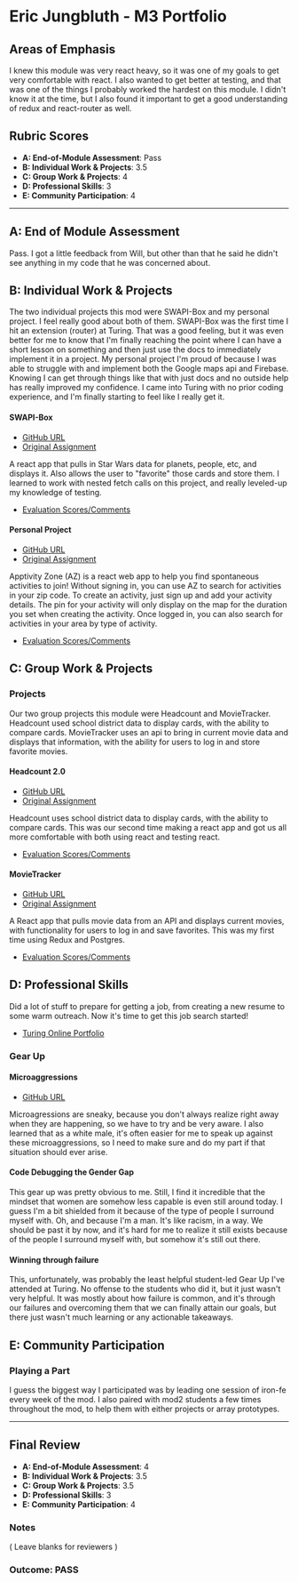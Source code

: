 # Eric Jungbluth - M3 Portfolio

## Areas of Emphasis

I knew this module was very react heavy, so it was one of my goals to get very comfortable with react. I also wanted to get better at testing, and that was one of the things I probably worked the hardest on this module. I didn't know it at the time, but I also found it important to get a good understanding of redux and react-router as well.

## Rubric Scores

* **A: End-of-Module Assessment**: Pass
* **B: Individual Work & Projects**: 3.5
* **C: Group Work & Projects**: 4
* **D: Professional Skills**: 3
* **E: Community Participation**: 4

-----------------------

## A: End of Module Assessment

Pass. I got a little feedback from Will, but other than that he said he didn't see anything in my code that he was concerned about.


## B: Individual Work & Projects

The two individual projects this mod were SWAPI-Box and my personal project. I feel really good about both of them. SWAPI-Box was the first time I hit an extension (router) at Turing. That was a good feeling, but it was even better for me to know that I'm finally reaching the point where I can have a short lesson on something and then just use the docs to immediately implement it in a project. My personal project I'm proud of because I was able to struggle with and implement both the Google maps api and Firebase. Knowing I can get through things like that with just docs and no outside help has really improved my confidence. I came into Turing with no prior coding experience, and I'm finally starting to feel like I really get it.

#### SWAPI-Box

* [GitHub URL](https://github.com/EricMellow/swapi)
* [Original Assignment](http://frontend.turing.io/projects/swapi-box.html)

A react app that pulls in Star Wars data for planets, people, etc, and displays it. Also allows the user to "favorite" those cards and store them. I learned to work with nested fetch calls on this project, and really leveled-up my knowledge of testing.

* [Evaluation Scores/Comments](https://github.com/turingschool/front-end-submissions-public/blob/master/1801/mod-3/swapi/eric/scores.md)


#### Personal Project

* [GitHub URL](https://github.com/EricMellow/personal-project)
* [Original Assignment](http://frontend.turing.io/projects/self-directed-project.html)

Apptivity Zone (AZ) is a react web app to help you find spontaneous activities to join! Without signing in, you can use AZ to search for activities in your zip code. To create an activity, just sign up and add your activity details. The pin for your activity will only display on the map for the duration you set when creating the activity. Once logged in, you can also search for activities in your area by type of activity.

* [Evaluation Scores/Comments](https://github.com/turingschool/front-end-submissions-public/blob/master/1801/mod-3/personal-projects/Eric-Jungbluth/scores.md)

## C: Group Work & Projects

### Projects

Our two group projects this module were Headcount and MovieTracker. Headcount used school district data to display cards, with the ability to compare cards. MovieTracker uses an api to bring in current movie data and displays that information, with the ability for users to log in and store favorite movies.

#### Headcount 2.0

* [GitHub URL](https://github.com/EricMellow/headcount2.0)
* [Original Assignment](https://github.com/turingschool-examples/headcount2.0/scores.md)

Headcount uses school district data to display cards, with the ability to compare cards. This was our second time making a react app and got us all more comfortable with both using react and testing react.

* [Evaluation Scores/Comments](https://github.com/turingschool/front-end-submissions-public/tree/master/1801/mod-3/headcount/austin-helen-eric)

#### MovieTracker

* [GitHub URL](https://github.com/EricMellow/movie-tracker)
* [Original Assignment](https://github.com/turingschool-examples/movie-tracker/scores.md)

A React app that pulls movie data from an API and displays current movies, with functionality for users to log in and save favorites. This was my first time using Redux and Postgres.

* [Evaluation Scores/Comments](https://github.com/turingschool/front-end-submissions-public/tree/master/1801/mod-3/movie-tracker/eric-tyler-theresa)


## D: Professional Skills
Did a lot of stuff to prepare for getting a job, from creating a new resume to some warm outreach. Now it's time to get this job search started!

* [Turing Online Portfolio](https://www.turing.io/alumni/eric-jungbluth)

### Gear Up

#### Microaggressions

* [GitHub URL](https://github.com/turingschool/gear-up/blob/master/Mod3_Week1_Microaggressions_update.md)

Microagressions are sneaky, because you don't always realize right away when they are happening, so we have to try and be very aware. I also learned that as a white male, it's often easier for me to speak up against these microaggressions, so I need to make sure and do my part if that situation should ever arise.

#### Code Debugging the Gender Gap

This gear up was pretty obvious to me. Still, I find it incredible that the mindset that women are somehow less capable is even still around today. I guess I'm a bit shielded from it because of the type of people I surround myself with. Oh, and because I'm a man. It's like racism, in a way. We should be past it by now, and it's hard for me to realize it still exists because of the people I surround myself with, but somehow it's still out there.

#### Winning through failure

This, unfortunately, was probably the least helpful student-led Gear Up I've attended at Turing. No offense to the students who did it, but it just wasn't very helpful. It was mostly about how failure is common, and it's through our failures and overcoming them that we can finally attain our goals, but there just wasn't much learning or any actionable takeaways.

## E: Community Participation

### Playing a Part

I guess the biggest way I participated was by leading one session of iron-fe every week of the mod. I also paired with mod2 students a few times throughout the mod, to help them with either projects or array prototypes. 

------------------

## Final Review

* **A: End-of-Module Assessment**: 4
* **B: Individual Work & Projects**: 3.5
* **C: Group Work & Projects**: 3.5
* **D: Professional Skills**: 3
* **E: Community Participation**: 4

### Notes

( Leave blanks for reviewers )

### Outcome: PASS
